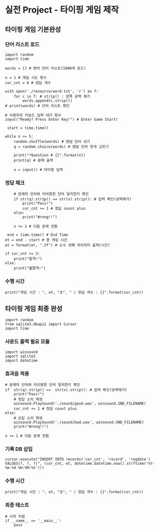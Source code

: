 
# 실전 Project -  타이핑 게임 제작

## 타이핑 게임 기본완성

### 단어 리스트 로드

	import random
	import time

	words = [] # 영어 단어 리스트(1000개 로드)
		
	n = 1 # 게임 시도 횟수
	cor_cnt = 0 # 정답 개수

	with open('./resource/word.txt', 'r') as f:
		for c in f: # strip() : 양쪽 공백 제거
			words.append(c.strip())
	# print(words) # 단어 리스트 확인

	# 사용자의 키보드 입력 대기 함수
	input("Ready? Press Enter Key!") # Enter Game Start!

	 start = time.time()

	while n <= 5:
		random.shuffle(words) # 랜덤 단어 섞기
		q = random.choice(words) # 랜덤 단어 한개 고르기

		print("*Question # {}".format(n))
		print(q) # 문제 출력

		x = input() # 타이핑 입력

### 정답 체크
		# 문제의 단어와 타이핑한 단어 일치한지 확인
		if str(q).strip() == str(x).strip(): # 입력 확인(공백제거)
			print("Pass!")
			cor_cnt += 1 # 정답 count plus
		else:
			print("Wrong!!")

		n += 1 # 다음 문제 전환

	 end = time.time() # End Time
	et = end - start # 총 게임 시간
	et = format(et, ".3f") # 소수 셋째 자리까지 출력(시간)

	if cor_cnt >= 3:
		print("합격~")
	else:
		print("불합격~")

### 수행 시간
	print("게임 시간 : ", et, "초", " / 정답 개수 : {}".format(cor_cnt))


## 타이핑 게임 최종 완성

	import random
	from sqlite3.dbapi2 import Cursor
	import time

### 사운드 출력 필요 모듈
	import winsound
	import sqlite3
	import datetime
  
### 효과음 적용
	# 문제의 단어와 타이핑한 단어 일치한지 확인
	if  str(q).strip() ==  str(x).strip(): # 입력 확인(공백제거)
		print("Pass!")
		# 정답 소리 재생
		winsound.PlaySound('./sound/good.wav', winsound.SND_FILENAME)
		cor_cnt += 1 # 정답 count plus
	else:
		# 오답 소리 재생
		winsound.PlaySound('./sound/bad.wav', winsound.SND_FILENAME)
		print("Wrong!!")

	n += 1 # 다음 문제 전환

### 기록 DB 삽입
	cursor.execute("INSERT INTO records('cor_cnt', 'record', 'regdate') VALUES(?, ?, ?)", (cor_cnt, et, datetime.datetime.now().strftime('%Y-%m-%d %H:%M:%S')))

### 수행 시간
	print("게임 시간 : ", et, "초", " / 정답 개수 : {}".format(cor_cnt))

### 최종 테스트

	# 시작 지점
	if __name__ == '__main__':
		pass
